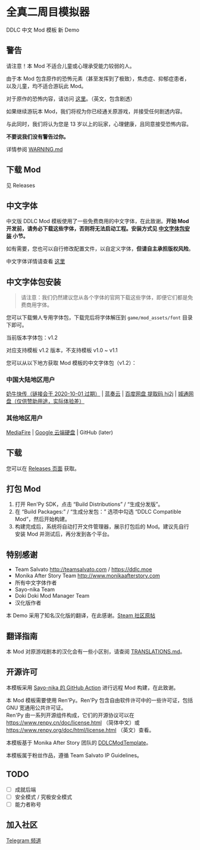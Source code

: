 # 全真二周目模拟器

DDLC 中文 Mod 模板 新 Demo

## 警告

请注意！本 Mod 不适合儿童或心理承受能力较弱的人。

由于本 Mod 包含原作的恐怖元素（甚至发挥到了极致），焦虑症、抑郁症患者，以及儿童，均不适合游玩此 Mod。

对于原作的恐怖内容，请访问 [这里](https://ddlc.moe/warning.html)。（英文，包含剧透）

如果继续游玩本 Mod，我们将视为你已经通关原游戏，并接受任何剧透内容。

与此同时，我们将认为您是 13 岁以上的玩家，心理健康，且同意接受恐怖内容。

**不要说我们没有警告过你。**

详情参阅 [WARNING.md](./WARNING.md)

## 下载 Mod

见 Releases

## 中文字体

中文版 DDLC Mod 模板使用了一些免费商用的中文字体，在此致谢。**开始 Mod 开发前，请务必下载这些字体，否则将无法启动工程。安装方式见 [中文字体包安装](#中文字体包安装) 小节。**

如有需要，您也可以自行修改配置文件，以自定义字体，**但请自主承担版权风险**。

中文字体详情请查看 [这里](./game/mod_assets/font/README.md)

## 中文字体包安装

> 请注意：我们仍然建议您从各个字体的官网下载这些字体，即便它们都是免费商用字体。

您可以下载懒人专用字体包，下载完后将字体解压到 `game/mod_assets/font` 目录下即可。

当前版本字体包：v1.2

对应支持模板 v1.2 版本，不支持模板 v1.0 ~ v1.1

您可以从以下地方获取 Mod 模板的中文字体包（v1.2）：

### 中国大陆地区用户

[奶牛快传（链接会于 2020-10-01 过期）](https://imgradeone.cowtransfer.com/s/3852906fbdf246) | [蓝奏云](https://imgradeone.lanzous.com/iwq7wec3j7a) | [百度网盘 提取码 hi2j](https://pan.baidu.com/s/1WiO1qD8cI8U1YTEVeVrkuQ) | [城通网盘（仅供赞助用途，实际体验差）](http://ct.imgradeone.xyz/file/24390393-452015477)

### 其他地区用户

[MediaFire](http://www.mediafire.com/file/6juwd7h0venrg7f/font%25282%2529.zip/file) | [Google 云端硬盘](https://drive.google.com/file/d/1LClyzgxq-les-N5egLXm1aK7ULATDpex/view?usp=sharing) | GitHub (later)

## 下载

您可以在 [Releases 页面](https://github.com/imgradeone/Real2ndActEmulator/releases) 获取。

## 打包 Mod

1. 打开 Ren'Py SDK，点击 “Build Distributions” / “生成分发版”。
1. 在 “Build Packages:” / “生成分发包：” 选项中勾选 “DDLC Compatible Mod”，然后开始构建。
1. 构建完成后，系统将自动打开文件管理器，展示打包后的 Mod。建议先自行安装 Mod 并测试后，再分发到各个平台。

## 特别感谢

- Team Salvato http://teamsalvato.com / https://ddlc.moe
- Monika After Story Team http://www.monikaafterstory.com
- 所有中文字体作者
- Sayo-nika Team
- Doki Doki Mod Manager Team
- 汉化版作者

本 Demo 采用了知名汉化版的翻译，在此感谢。[Steam 社区原帖](https://steamcommunity.com/sharedfiles/filedetails/?id=1176221672)

## 翻译指南

本 Mod 对原游戏剧本的汉化会有一些小区别，请查阅 [TRANSLATIONS.md](./TRANSLATIONS.md)。

## 开源许可

本模板采用 [Sayo-nika 的 GitHub Action](https://github.com/Sayo-nika/quickstart-actions) 进行远程 Mod 构建，在此致谢。

本 Mod 模板需要使用 Ren'Py。Ren'Py 包含自由软件许可中的一些许可证，包括 GNU 宽通用公共许可证。  
Ren'Py 由一系列开源组件构成，它们的开源协议可以在 https://www.renpy.cn/doc/license.html （简体中文）或 https://www.renpy.org/doc/html/license.html （英文）查看。

本模板基于 Monika After Story 团队的 [DDLCModTemplate](https://github.com/Monika-After-Story/DDLCModTemplate)。

本模板属于粉丝作品，遵循 Team Salvato IP Guidelines。

## TODO

- [ ] 成就后端
- [ ] 安全模式 / 究极安全模式
- [ ] 能力者称号

## 加入社区

[Telegram 频道](https://t.me/DDLCModCN)
